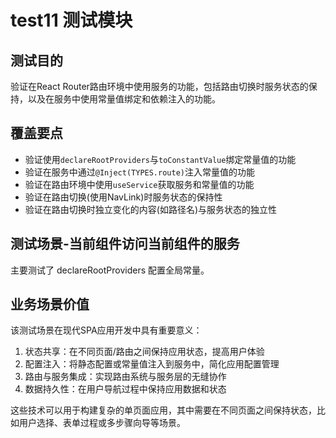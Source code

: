 # test11 测试模块

## 测试目的

验证在React Router路由环境中使用服务的功能，包括路由切换时服务状态的保持，以及在服务中使用常量值绑定和依赖注入的功能。

## 覆盖要点

- 验证使用`declareRootProviders`与`toConstantValue`绑定常量值的功能
- 验证在服务中通过`@Inject(TYPES.route)`注入常量值的功能
- 验证在路由环境中使用`useService`获取服务和常量值的功能
- 验证在路由切换(使用NavLink)时服务状态的保持性
- 验证在路由切换时独立变化的内容(如路径名)与服务状态的独立性

## 测试场景-当前组件访问当前组件的服务

主要测试了 declareRootProviders 配置全局常量。

## 业务场景价值

该测试场景在现代SPA应用开发中具有重要意义：

1. 状态共享：在不同页面/路由之间保持应用状态，提高用户体验
2. 配置注入：将静态配置或常量值注入到服务中，简化应用配置管理
3. 路由与服务集成：实现路由系统与服务层的无缝协作
4. 数据持久性：在用户导航过程中保持应用数据和状态

这些技术可以用于构建复杂的单页面应用，其中需要在不同页面之间保持状态，比如用户选择、表单过程或多步骤向导等场景。
